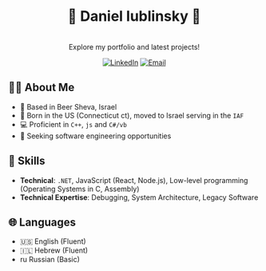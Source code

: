 <h1 align="center">🚀 Daniel lublinsky 🌱</h1>

<p align="center">

  <br>
  Explore my portfolio and latest projects!
</p>


<p align="center">
  <a href="https://www.linkedin.com/in/daniel-lublinsky-15897a265/"><img src="https://img.shields.io/badge/LinkedIn-0A66C2.svg?style=for-the-badge&logo=LinkedIn&logoColor=white" alt="LinkedIn"></a>
  <a href="mailto:daniellublinsky39@gmail.com"><img src="https://img.shields.io/badge/Email-D14836?style=for-the-badge&logo=gmail&logoColor=white" alt="Email"></a>
</p>

## 👨‍💻 About Me
- 📍 Based in Beer Sheva, Israel
- 📑 Born in the US (Connecticut ct), moved to Israel serving in the `IAF`
- 💻 Proficient in `C++`, `js` and `C#/vb`
- 🎯 Seeking software engineering opportunities 

## 💼 Skills
- **Technical**: `.NET`, JavaScript (React, Node.js), Low-level programming (Operating Systems in C, Assembly)
- **Technical Expertise**: Debugging, System Architecture, Legacy Software

## 🌐 Languages
- 🇺🇸 English (Fluent)
- 🇮🇱 Hebrew (Fluent)
- ru Russian (Basic)
